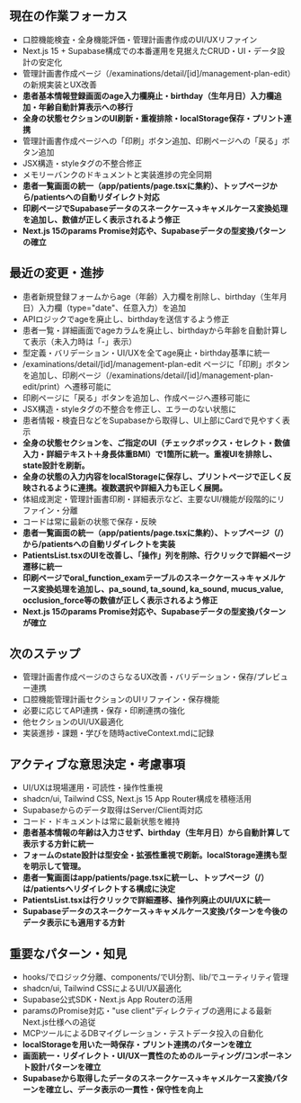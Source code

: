 ## 現在の作業フォーカス
- 口腔機能検査・全身機能評価・管理計画書作成のUI/UXリファイン
- Next.js 15 + Supabase構成での本番運用を見据えたCRUD・UI・データ設計の安定化
- 管理計画書作成ページ（/examinations/detail/[id]/management-plan-edit）の新規実装とUX改善
- **患者基本情報登録画面のage入力欄廃止・birthday（生年月日）入力欄追加・年齢自動計算表示への移行**
- **全身の状態セクションのUI刷新・重複排除・localStorage保存・プリント連携**
- 管理計画書作成ページへの「印刷」ボタン追加、印刷ページへの「戻る」ボタン追加
- JSX構造・styleタグの不整合修正
- メモリーバンクのドキュメントと実装進捗の完全同期
- **患者一覧画面の統一（app/patients/page.tsxに集約）、トップページから/patientsへの自動リダイレクト対応**
- **印刷ページでSupabaseデータのスネークケース→キャメルケース変換処理を追加し、数値が正しく表示されるよう修正**
- **Next.js 15のparams Promise対応や、Supabaseデータの型変換パターンの確立**

## 最近の変更・進捗
- 患者新規登録フォームからage（年齢）入力欄を削除し、birthday（生年月日）入力欄（type="date"、任意入力）を追加
- APIロジックでageを廃止し、birthdayを送信するよう修正
- 患者一覧・詳細画面でageカラムを廃止し、birthdayから年齢を自動計算して表示（未入力時は「-」表示）
- 型定義・バリデーション・UI/UXを全てage廃止・birthday基準に統一
- /examinations/detail/[id]/management-plan-edit ページに「印刷」ボタンを追加し、印刷ページ（/examinations/detail/[id]/management-plan-edit/print）へ遷移可能に
- 印刷ページに「戻る」ボタンを追加し、作成ページへ遷移可能に
- JSX構造・styleタグの不整合を修正し、エラーのない状態に
- 患者情報・検査日などをSupabaseから取得し、UI上部にCardで見やすく表示
- **全身の状態セクションを、ご指定のUI（チェックボックス・セレクト・数値入力・詳細テキスト＋身長体重BMI）で1箇所に統一。重複UIを排除し、state設計を刷新。**
- **全身の状態の入力内容をlocalStorageに保存し、プリントページで正しく反映されるように連携。複数選択や詳細入力も正しく展開。**
- 体組成測定・管理計画書印刷・詳細表示など、主要なUI/機能が段階的にリファイン・分離
- コードは常に最新の状態で保存・反映
- **患者一覧画面の統一（app/patients/page.tsxに集約）、トップページ（/）から/patientsへの自動リダイレクトを実装**
- **PatientsList.tsxのUIを改善し、「操作」列を削除、行クリックで詳細ページ遷移に統一**
- **印刷ページでoral_function_examテーブルのスネークケース→キャメルケース変換処理を追加し、pa_sound, ta_sound, ka_sound, mucus_value, occlusion_force等の数値が正しく表示されるよう修正**
- **Next.js 15のparams Promise対応や、Supabaseデータの型変換パターンが確立**

## 次のステップ
- 管理計画書作成ページのさらなるUX改善・バリデーション・保存/プレビュー連携
- 口腔機能管理計画セクションのUIリファイン・保存機能
- 必要に応じてAPI連携・保存・印刷連携の強化
- 他セクションのUI/UX最適化
- 実装進捗・課題・学びを随時activeContext.mdに記録

## アクティブな意思決定・考慮事項
- UI/UXは現場運用・可読性・操作性重視
- shadcn/ui, Tailwind CSS, Next.js 15 App Router構成を積極活用
- Supabaseからのデータ取得はServer/Client両対応
- コード・ドキュメントは常に最新状態を維持
- **患者基本情報の年齢は入力させず、birthday（生年月日）から自動計算して表示する方針に統一**
- **フォームのstate設計は型安全・拡張性重視で刷新。localStorage連携も型を明示して管理。**
- **患者一覧画面はapp/patients/page.tsxに統一し、トップページ（/）は/patientsへリダイレクトする構成に決定**
- **PatientsList.tsxは行クリックで詳細遷移、操作列廃止のUI/UXに統一**
- **Supabaseデータのスネークケース→キャメルケース変換パターンを今後のデータ表示にも適用する方針**

## 重要なパターン・知見
- hooks/でロジック分離、components/でUI分割、lib/でユーティリティ管理
- shadcn/ui, Tailwind CSSによるUI/UX最適化
- Supabase公式SDK・Next.js App Routerの活用
- paramsのPromise対応・"use client"ディレクティブの適用による最新Next.js仕様への追従
- MCPツールによるDBマイグレーション・テストデータ投入の自動化
- **localStorageを用いた一時保存・プリント連携のパターンを確立**
- **画面統一・リダイレクト・UI/UX一貫性のためのルーティング/コンポーネント設計パターンを確立**
- **Supabaseから取得したデータのスネークケース→キャメルケース変換パターンを確立し、データ表示の一貫性・保守性を向上**

